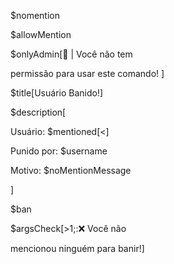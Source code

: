 $nomention

$allowMention

$onlyAdmin[🚫 | Você não tem

permissão para usar este comando! ]

$title[Usuário Banido!]

$description[

Usuário: $mentioned[<]

Punido por: $username

Motivo: $noMentionMessage

]

$ban

$argsCheck[>1;:❌ Você não

mencionou ninguém para banir!]
